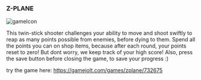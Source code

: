 ### Z-PLANE
![gameIcon](https://github.com/smyt022/Z-PLANE/assets/102433646/5e6e19b3-3610-47bf-bf3f-ca7359d3188a)

This twin-stick shooter challenges your ability to move and shoot swiftly to reap as many points possible from enemies, before dying to them. Spend all the points you can on shop items, because after each round, your points reset to zero! But dont worry, we keep track of your high score! Also, press the save button before closing the game, to save your progress :)


try the game here: https://gamejolt.com/games/zplane/732675

